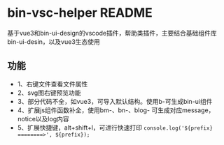 # bin-vsc-helper README

基于vue3和bin-ui-design的vscode插件，帮助类插件，主要结合基础组件库bin-ui-desin，以及vue3生态使用

## 功能

- 1、右键文件查看文件属性
- 2、svg图右键预览功能
- 3、部分代码不全，如vue3，可导入默认结构。使用b-可生成bin-ui组件
- 4、扩展js组件函数补全，使用bm-、bn-、blog- 可生成对应message，notice以及log内容
- 5、扩展快捷键，alt+shift+l，可进行快速打印 `console.log('${prefix} ========>', ${prefix});`
